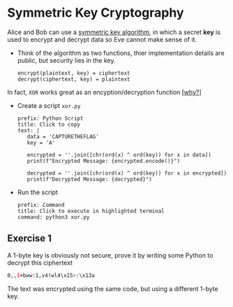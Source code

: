 # Symmetric Key Cryptography

Alice and Bob can use a [symmetric key algorithm](https://en.wikipedia.org/wiki/Symmetric-key_algorithm), in which a secret **key** is used to encrypt and decrypt data so Eve cannot make sense of it.

- Think of the algorithm as two functions, thier implementation details are public, but security lies in the key.

  ```
  encrypt(plaintext, key) = ciphertext
  decrypt(ciphertext, key) = plaintext
  ```

In fact, `XOR` works great as an encyption/decryption function [[why?](https://ctf101.org/cryptography/what-is-xor/)]

- Create a script `xor.py`

   ```workshop:copy
   prefix: Python Script
   title: Click to copy
   text: |
      data = 'CAPTURETHEFLAG'
      key = 'A'
      
      encrypted = ''.join([chr(ord(x) ^ ord(key)) for x in data])
      print(f"Encrypted Message: {encrypted.encode()}")
      
      decrypted = ''.join([chr(ord(x) ^ ord(key)) for x in encrypted])
      print(f"Decrypted Message: {decrypted}")
   ```

- Run the script

   ```terminal:execute
   prefix: Command
   title: Click to execute in highlighted terminal
   command: python3 xor.py
   ```

## Exercise 1

A 1-byte key is obviously not secure, prove it by writing some Python to decrypt this ciphertext

```bash
0,,(+bww:1,v4!wl4\x15>:\x13a
```

The text was encrypted using the same code, but using a different 1-byte key.

